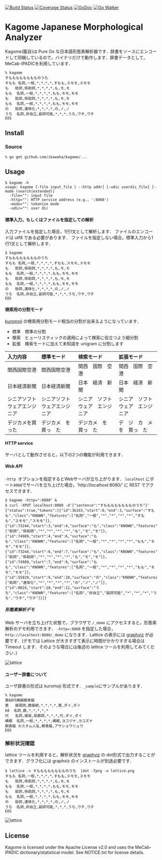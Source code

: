 [![Build Status](https://travis-ci.org/ikawaha/kagome.svg?branch=master)](https://travis-ci.org/ikawaha/kagome) [![Coverage Status](https://coveralls.io/repos/ikawaha/kagome/badge.png?branch=master)](https://coveralls.io/r/ikawaha/kagome?branch=master) [![GoDoc](https://godoc.org/github.com/ikawaha/kagome?status.svg)](https://godoc.org/github.com/ikawaha/kagome) [![Go Walker](http://gowalker.org/api/v1/badge)](https://gowalker.org/github.com/ikawaha/kagome)

Kagome Japanese Morphological Analyzer
===

Kagome(籠目)は Pure Go な日本語形態素解析器です．辞書をソースにエンコードして同梱しているので，バイナリだけで動作します．辞書データとして，MeCab-IPADICを利用しています．

```
% kagome
すもももももももものうち
すもも	名詞,一般,*,*,*,*,すもも,スモモ,スモモ
も	助詞,係助詞,*,*,*,*,も,モ,モ
もも	名詞,一般,*,*,*,*,もも,モモ,モモ
も	助詞,係助詞,*,*,*,*,も,モ,モ
もも	名詞,一般,*,*,*,*,もも,モモ,モモ
の	助詞,連体化,*,*,*,*,の,ノ,ノ
うち	名詞,非自立,副詞可能,*,*,*,うち,ウチ,ウチ
EOS
```

Install
---

### Source

```
% go get github.com/ikawaha/kagome/...
```

Usage
---

```
$ kagome -h
usage: kagome [-file input_file | --http addr] [-udic userdic_file] [-mode (search|extended)]
  -file="": input file
  -http="": HTTP service address (e.g., ':6060')
  -mode="": tokenize mode
  -udic="": user dic
```

#### 標準入力，もしくはファイルを指定しての解析
入力ファイルを指定した場合，1行1文として解析します．
ファイルのエンコードは utf8 である必要があります．
ファイルを指定しない場合，標準入力から1行1文として解析します．
```
$ kagome
すもももももももものうち
すもも	名詞,一般,*,*,*,*,すもも,スモモ,スモモ
も	助詞,係助詞,*,*,*,*,も,モ,モ
もも	名詞,一般,*,*,*,*,もも,モモ,モモ
も	助詞,係助詞,*,*,*,*,も,モ,モ
もも	名詞,一般,*,*,*,*,もも,モモ,モモ
の	助詞,連体化,*,*,*,*,の,ノ,ノ
うち	名詞,非自立,副詞可能,*,*,*,うち,ウチ,ウチ
EOS
```

#### 検索用の分割モード

[kuromoji](https://github.com/atilika/kuromoji) の検索用分割モード相当の分割が出来るようになっています．

* 標準　標準の分割
* 検索　ヒューリスティックの適用によって検索に役立つよう細分割
* 拡張　検索モードに加えて未知語を unigram に分割します

|入力内容|標準モード|検索モード|拡張モード|
|:-------|:---------|:---------|:---------|
|関西国際空港|関西国際空港|関西　国際　空港|関西　国際　空港|
|日本経済新聞|日本経済新聞|日本　経済　新聞|日本　経済　新聞|
|シニアソフトウェアエンジニア|シニアソフトウェアエンジニア|シニア　ソフトウェア　エンジニア|シニア　ソフトウェア　エンジニア|
|デジカメを買った|デジカメ　を　買っ　た|デジカメ　を　買っ　た|デ　ジ　カ　メ　を　買っ　た|

#### HTTP service
サーバとして動作させると，以下の2つの機能が利用できます．

##### Web API
`-http `オプションを指定するとWebサーバが立ち上がります．
`localhost` にポート`8080`でサーバを立ち上げた場合，'http://localhost:8080/' に REST でアクセスできます．

```
$ kagome -http=":8080" &
$ curl -XPUT localhost:8080 -d'{"sentence":"すもももももももものうち"}'
{"status":true,"tokens":[{"id":36163,"start":0,"end":3,"surface":"すもも","class":"KNOWN","features":["名詞","一般","*","*","*","*","すもも","スモモ","スモモ"]},{"id":73244,"start":3,"end":4,"surface":"も","class":"KNOWN","features":["助詞","係助詞","*","*","*","*","も","モ","モ"]},{"id":74989,"start":4,"end":6,"surface":"もも","class":"KNOWN","features":["名詞","一般","*","*","*","*","もも","モモ","モモ"]},{"id":73244,"start":6,"end":7,"surface":"も","class":"KNOWN","features":["助詞","係助詞","*","*","*","*","も","モ","モ"]},{"id":74989,"start":7,"end":9,"surface":"もも","class":"KNOWN","features":["名詞","一般","*","*","*","*","もも","モモ","モモ"]},{"id":55829,"start":9,"end":10,"surface":"の","class":"KNOWN","features":["助詞","連体化","*","*","*","*","の","ノ","ノ"]},{"id":8024,"start":10,"end":12,"surface":"うち","class":"KNOWN","features":["名詞","非自立","副詞可能","*","*","*","うち","ウチ","ウチ"]}]}
```

##### 形態素解析デモ
Web サーバを立ち上げた状態で，ブラウザで `/_demo` にアクセスすると，形態素解析のデモ利用できます．
`-http=:8080` を指定した場合，`http://localhost:8080/_demo` になります．Lattice の表示には [graphviz](http://www.graphviz.org/) が必要です．(デモでは Lattice が大きすぎて表示に時間がかかりすぎる場合は Timeout します．そのような場合には後述の lattice ツールを利用してみてください．)

![lattice](https://raw.githubusercontent.com/wiki/ikawaha/kagome/images/demoapp.png)

#### ユーザー辞書について
ユーザ辞書の形式は kuromoji 形式です．`_sample`にサンプルがあります．
```
% kagome
第68代横綱朝青龍
第	接頭詞,数接続,*,*,*,*,第,ダイ,ダイ
68	名詞,数,*,*,*,*,*
代	名詞,接尾,助数詞,*,*,*,代,ダイ,ダイ
横綱	名詞,一般,*,*,*,*,横綱,ヨコヅナ,ヨコズナ
朝青龍	カスタム人名,朝青龍,アサショウリュウ
EOS
```
### 解析状況確認
lattice ツールを利用すると，解析状況を [graphviz](http://www.graphviz.org/) の dot形式で出力することができます．グラフ化には graphviz のインストールが別途必要です．
```
$ lattice -v すもももももももものうち  |dot -Tpng -o lattice.png
すもも	名詞,一般,*,*,*,*,すもも,スモモ,スモモ
も	助詞,係助詞,*,*,*,*,も,モ,モ
もも	名詞,一般,*,*,*,*,もも,モモ,モモ
も	助詞,係助詞,*,*,*,*,も,モ,モ
もも	名詞,一般,*,*,*,*,もも,モモ,モモ
の	助詞,連体化,*,*,*,*,の,ノ,ノ
うち	名詞,非自立,副詞可能,*,*,*,うち,ウチ,ウチ
EOS
```
![lattice](https://raw.githubusercontent.com/wiki/ikawaha/kagome/images/lattice.png)

License
---
Kagome is licensed under the Apache License v2.0 and uses the MeCab-IPADIC dictionary/statistical model. See NOTICE.txt for license details. 
